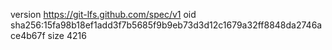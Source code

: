 version https://git-lfs.github.com/spec/v1
oid sha256:15fa98b18ef1add3f7b5685f9b9eb73d3d12c1679a32ff8848da2746ace4b67f
size 4216
